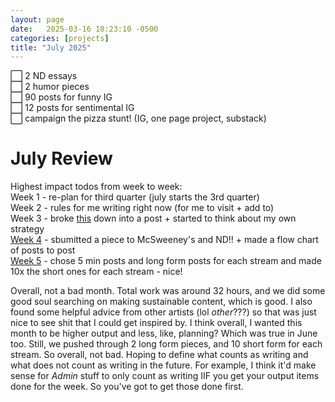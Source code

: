 ```yaml
---
layout: page
date:   2025-03-16 18:23:10 -0500
categories: [projects]
title: "July 2025"
---
```


⬜ 2 ND essays  
⬜ 2 humor pieces  
⬜ 90 posts for funny IG  
⬜ 12 posts for sentimental IG  
⬜ campaign the pizza stunt! (IG, one page project, substack)  

# July Review  
Highest impact todos from week to week:    
Week 1 - re-plan for third quarter (july starts the 3rd quarter)  
Week 2 - rules for me writing right now (for me to visit + add to)    
Week 3 - broke [this](https://www.instagram.com/p/DLz0hiFtRQZ/?igsh=MWN4Y2w4ejhhbWYwZw==) down into a post  + started to think about my own strategy  
[Week 4](https://lilya2148.github.io/projects/2025/07/26/july-week-4.html) - sbumitted a piece to McSweeney's and ND!! + made a flow chart of posts to post  
[Week 5](https://lilya2148.github.io/projects/2025/07/26/july-week-5.html) - chose 5 min posts and long form posts for each stream and made 10x the short ones for each stream - nice!  

Overall, not a bad month. Total work was around 32 hours, and we did some good soul searching on making sustainable content, which is good. I also found some helpful advice from other artists (lol *other*???) so that was just nice to see shit that I could get inspired by. I think overall, I wanted this month to be higher output and less, like, planning? Which was true in June too. Still, we pushed through 2 long form pieces, and 10 short form for each stream. So overall, not bad. Hoping to define what counts as writing and what does not count as writing in the future. For example, I think it'd make sense for *Admin* stuff to only count as writing IIF you get your output items done for the week. So you've got to get those done first. 